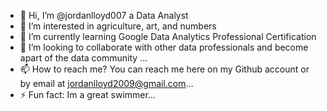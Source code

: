 - 👋 Hi, I’m @jordanlloyd007 a Data Analyst 
- 👀 I’m interested in agriculture, art, and numbers
- 🌱 I’m currently learning Google Data Analytics Professional Certification
- 💞️ I’m looking to collaborate with other data professionals and become apart of the data community ...
- 📫 How to reach me? You can reach me here on my Github account or by email at jordanlloyd2009@gmail.com...
- ⚡ Fun fact: Im a great swimmer...

<!---
jordanlloyd007/jordanlloyd007 is a ✨ special ✨ repository because its `README.md` (this file) appears on your GitHub profile.
You can click the Preview link to take a look at your changes.
--->

